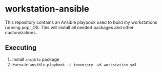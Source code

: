 # workstation-ansible

This repository contains an Ansible playbook used to build my workstations running pop!_OS. This will install all needed packages and other customizations.

## Executing

1. Install `ansible` package
2. Execute `ansible-playbook -i inventory -vK workstation.yml`
